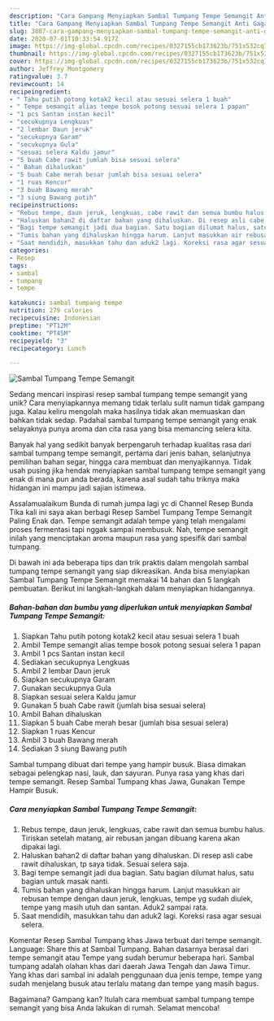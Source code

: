 ```yaml
---
description: "Cara Gampang Menyiapkan Sambal Tumpang Tempe Semangit Anti Gagal"
title: "Cara Gampang Menyiapkan Sambal Tumpang Tempe Semangit Anti Gagal"
slug: 3807-cara-gampang-menyiapkan-sambal-tumpang-tempe-semangit-anti-gagal
date: 2020-07-01T10:33:54.917Z
image: https://img-global.cpcdn.com/recipes/0327155cb173623b/751x532cq70/sambal-tumpang-tempe-semangit-foto-resep-utama.jpg
thumbnail: https://img-global.cpcdn.com/recipes/0327155cb173623b/751x532cq70/sambal-tumpang-tempe-semangit-foto-resep-utama.jpg
cover: https://img-global.cpcdn.com/recipes/0327155cb173623b/751x532cq70/sambal-tumpang-tempe-semangit-foto-resep-utama.jpg
author: Jeffrey Montgomery
ratingvalue: 3.7
reviewcount: 14
recipeingredient:
- " Tahu putih potong kotak2 kecil atau sesuai selera 1 buah"
- " Tempe semangit alias tempe bosok potong sesuai selera 1 papan"
- "1 pcs Santan instan kecil"
- "secukupnya Lengkuas"
- "2 lembar Daun jeruk"
- "secukupnya Garam"
- "secukupnya Gula"
- "sesuai selera Kaldu jamur"
- "5 buah Cabe rawit jumlah bisa sesuai selera"
- " Bahan dihaluskan"
- "5 buah Cabe merah besar jumlah bisa sesuai selera"
- "1 ruas Kencur"
- "3 buah Bawang merah"
- "3 siung Bawang putih"
recipeinstructions:
- "Rebus tempe, daun jeruk, lengkuas, cabe rawit dan semua bumbu halus. Tiriskan setelah matang, air rebusan jangan dibuang karena akan dipakai lagi."
- "Haluskan bahan2 di daftar bahan yang dihaluskan. Di resep asli cabe rawit dihaluskan, tp saya tidak. Sesuai selera saja."
- "Bagi tempe semangit jadi dua bagian. Satu bagian dilumat halus, satu bagian untuk masak nanti."
- "Tumis bahan yang dihaluskan hingga harum. Lanjut masukkan air rebusan tempe dengan daun jeruk, lengkuas, tempe yg sudah diulek, tempe yang masih utuh dan santan. Aduk2 sampai rata."
- "Saat mendidih, masukkan tahu dan aduk2 lagi. Koreksi rasa agar sesuai selera."
categories:
- Resep
tags:
- sambal
- tumpang
- tempe

katakunci: sambal tumpang tempe 
nutrition: 279 calories
recipecuisine: Indonesian
preptime: "PT12M"
cooktime: "PT45M"
recipeyield: "3"
recipecategory: Lunch

---
```



![Sambal Tumpang Tempe Semangit](https://img-global.cpcdn.com/recipes/0327155cb173623b/751x532cq70/sambal-tumpang-tempe-semangit-foto-resep-utama.jpg)

Sedang mencari inspirasi resep sambal tumpang tempe semangit yang unik? Cara menyiapkannya memang tidak terlalu sulit namun tidak gampang juga. Kalau keliru mengolah maka hasilnya tidak akan memuaskan dan bahkan tidak sedap. Padahal sambal tumpang tempe semangit yang enak selayaknya punya aroma dan cita rasa yang bisa memancing selera kita.

Banyak hal yang sedikit banyak berpengaruh terhadap kualitas rasa dari sambal tumpang tempe semangit, pertama dari jenis bahan, selanjutnya pemilihan bahan segar, hingga cara membuat dan menyajikannya. Tidak usah pusing jika hendak menyiapkan sambal tumpang tempe semangit yang enak di mana pun anda berada, karena asal sudah tahu triknya maka hidangan ini mampu jadi sajian istimewa.

Assalamualaikum Bunda di rumah jumpa lagi yc di Channel Resep Bunda Tika kali ini saya akan berbagi Resep Sambel Tumpang Tempe Semangit Paling Enak dan. Tempe semangit adalah tempe yang telah mengalami proses fermentasi tapi nggak sampai membusuk. Nah, tempe semangit inilah yang menciptakan aroma maupun rasa yang spesifik dari sambal tumpang.


Di bawah ini ada beberapa tips dan trik praktis dalam mengolah sambal tumpang tempe semangit yang siap dikreasikan. Anda bisa menyiapkan Sambal Tumpang Tempe Semangit memakai 14 bahan dan 5 langkah pembuatan. Berikut ini langkah-langkah dalam menyiapkan hidangannya.

<!--inarticleads1-->

##### Bahan-bahan dan bumbu yang diperlukan untuk menyiapkan Sambal Tumpang Tempe Semangit:

1. Siapkan  Tahu putih potong kotak2 kecil atau sesuai selera 1 buah
1. Ambil  Tempe semangit alias tempe bosok potong sesuai selera 1 papan
1. Ambil 1 pcs Santan instan kecil
1. Sediakan secukupnya Lengkuas
1. Ambil 2 lembar Daun jeruk
1. Siapkan secukupnya Garam
1. Gunakan secukupnya Gula
1. Siapkan sesuai selera Kaldu jamur
1. Gunakan 5 buah Cabe rawit (jumlah bisa sesuai selera)
1. Ambil  Bahan dihaluskan
1. Siapkan 5 buah Cabe merah besar (jumlah bisa sesuai selera)
1. Siapkan 1 ruas Kencur
1. Ambil 3 buah Bawang merah
1. Sediakan 3 siung Bawang putih


Sambal tumpang dibuat dari tempe yang hampir busuk. Biasa dimakan sebagai pelengkap nasi, lauk, dan sayuran. Punya rasa yang khas dari tempe semangit. Resep Sambal Tumpang khas Jawa, Gunakan Tempe Hampir Busuk. 

<!--inarticleads2-->

##### Cara menyiapkan Sambal Tumpang Tempe Semangit:

1. Rebus tempe, daun jeruk, lengkuas, cabe rawit dan semua bumbu halus. Tiriskan setelah matang, air rebusan jangan dibuang karena akan dipakai lagi.
1. Haluskan bahan2 di daftar bahan yang dihaluskan. Di resep asli cabe rawit dihaluskan, tp saya tidak. Sesuai selera saja.
1. Bagi tempe semangit jadi dua bagian. Satu bagian dilumat halus, satu bagian untuk masak nanti.
1. Tumis bahan yang dihaluskan hingga harum. Lanjut masukkan air rebusan tempe dengan daun jeruk, lengkuas, tempe yg sudah diulek, tempe yang masih utuh dan santan. Aduk2 sampai rata.
1. Saat mendidih, masukkan tahu dan aduk2 lagi. Koreksi rasa agar sesuai selera.


Komentar Resep Sambal Tumpang khas Jawa terbuat dari tempe semangit. Language: Share this at Sambal Tumpang. Bahan dasarnya berasal dari tempe semangit atau Tempe yang sudah berumur beberapa hari. Sambal tumpang adalah olahan khas dari daerah Jawa Tengah dan Jawa Timur. Yang khas dari sambal ini adalah penggunaan dua jenis tempe, tempe yang sudah menjelang busuk atau terlalu matang dan tempe yang masih bagus. 

Bagaimana? Gampang kan? Itulah cara membuat sambal tumpang tempe semangit yang bisa Anda lakukan di rumah. Selamat mencoba!
